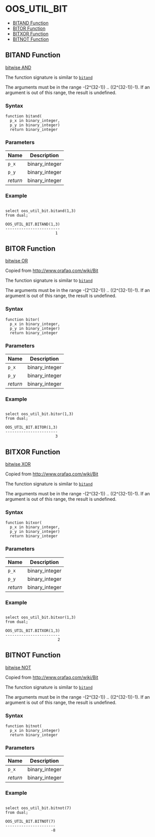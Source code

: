 # OOS_UTIL_BIT

- [BITAND Function](#bitand)
- [BITOR Function](#bitor)
- [BITXOR Function](#bitxor)
- [BITNOT Function](#bitnot)






 
## BITAND Function<a name="bitand"></a>


<p>
<p><a href="https://en.wikipedia.org/wiki/Bitwise_operation#AND">bitwise AND</a></p><p>The function signature is similar to <a href="https://docs.oracle.com/cd/E11882_01/server.112/e41084/functions021.htm#SQLRF00612"><code>bitand</code></a></p><p>The arguments must be in the range -(2^(32-1)) .. ((2^(32-1))-1). If an<br />argument is out of this range, the result is undefined.</p>
</p>

### Syntax
```plsql
function bitand(
  p_x in binary_integer,
  p_y in binary_integer)
  return binary_integer
```

### Parameters
Name | Description
--- | ---
`p_x` | binary_integer
`p_y` | binary_integer
*return* | binary_integer
 
 


### Example
```plsql

select oos_util_bit.bitand(1,3)
from dual;

OOS_UTIL_BIT.BITAND(1,3)
------------------------
                      1
```



 
## BITOR Function<a name="bitor"></a>


<p>
<p><a href="https://en.wikipedia.org/wiki/Bitwise_operation#OR">bitwise OR</a></p><p>Copied from <a href="http://www.orafaq.com/wiki/Bit">http://www.orafaq.com/wiki/Bit</a></p><p>The function signature is similar to <a href="https://docs.oracle.com/cd/E11882_01/server.112/e41084/functions021.htm#SQLRF00612"><code>bitand</code></a></p><p>The arguments must be in the range -(2^(32-1)) .. ((2^(32-1))-1). If an<br />argument is out of this range, the result is undefined.</p>
</p>

### Syntax
```plsql
function bitor(
  p_x in binary_integer,
  p_y in binary_integer)
  return binary_integer
```

### Parameters
Name | Description
--- | ---
`p_x` | binary_integer
`p_y` | binary_integer
*return* | binary_integer
 
 


### Example
```plsql

select oos_util_bit.bitor(1,3)
from dual;

OOS_UTIL_BIT.BITOR(1,3)
-----------------------
                      3
```



 
## BITXOR Function<a name="bitxor"></a>


<p>
<p><a href="https://en.wikipedia.org/wiki/Bitwise_operation#XOR">bitwise XOR</a></p><p>Copied from <a href="http://www.orafaq.com/wiki/Bit">http://www.orafaq.com/wiki/Bit</a></p><p>The function signature is similar to <a href="https://docs.oracle.com/cd/E11882_01/server.112/e41084/functions021.htm#SQLRF00612"><code>bitand</code></a></p><p>The arguments must be in the range -(2^(32-1)) .. ((2^(32-1))-1). If an<br />argument is out of this range, the result is undefined.</p>
</p>

### Syntax
```plsql
function bitxor(
  p_x in binary_integer,
  p_y in binary_integer)
  return binary_integer
```

### Parameters
Name | Description
--- | ---
`p_x` | binary_integer
`p_y` | binary_integer
*return* | binary_integer
 
 


### Example
```plsql

select oos_util_bit.bitxor(1,3)
from dual;

OOS_UTIL_BIT.BITXOR(1,3)
------------------------
                       2
```



 
## BITNOT Function<a name="bitnot"></a>


<p>
<p><a href="https://en.wikipedia.org/wiki/Bitwise_operation#NOT">bitwise NOT</a></p><p>Copied from <a href="http://www.orafaq.com/wiki/Bit">http://www.orafaq.com/wiki/Bit</a></p><p>The function signature is similar to <a href="https://docs.oracle.com/cd/E11882_01/server.112/e41084/functions021.htm#SQLRF00612"><code>bitand</code></a></p><p>The arguments must be in the range -(2^(32-1)) .. ((2^(32-1))-1). If an<br />argument is out of this range, the result is undefined.</p>
</p>

### Syntax
```plsql
function bitnot(
  p_x in binary_integer)
  return binary_integer
```

### Parameters
Name | Description
--- | ---
`p_x` | binary_integer
*return* | binary_integer
 
 


### Example
```plsql

select oos_util_bit.bitnot(7)
from dual;

OOS_UTIL_BIT.BITNOT(7)
----------------------
                    -8
```



 
